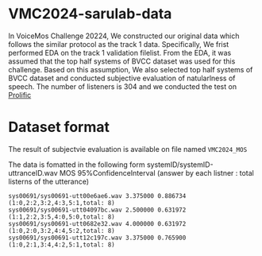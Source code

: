 # VMC2024-sarulab-data

In VoiceMos Challenge 20224, We constructed our original data which follows the similar protocol as the track 1 data.
Specifically, We frist performed EDA on the track 1 validation filelist.
From the EDA, it was assumed that the top half systems of BVCC dataset was used for this challenge.
Based on this assumption, We also selected top half systems of BVCC dataset and conducted subjective evaluation of natularlness of speech.
The number of listeners is 304 and we conducted the test on [Prolific](https://www.prolific.com/)

# Dataset format

The result of subjectvie evaluation is available on file named `VMC2024_MOS` 

The data is fomatted in the following form
systemID/systemID-uttranceID.wav MOS 95%ConfidenceInterval (answer by each listner : total listerns of the utterance)

```
sys00691/sys00691-utt00e6ae6.wav 3.375000 0.886734 (1:0,2:2,3:2,4:3,5:1,total: 8)
sys00691/sys00691-utt04097bc.wav 2.500000 0.631972 (1:1,2:2,3:5,4:0,5:0,total: 8)
sys00691/sys00691-utt0682e32.wav 4.000000 0.631972 (1:0,2:0,3:2,4:4,5:2,total: 8)
sys00691/sys00691-utt12c197c.wav 3.375000 0.765900 (1:0,2:1,3:4,4:2,5:1,total: 8)
```